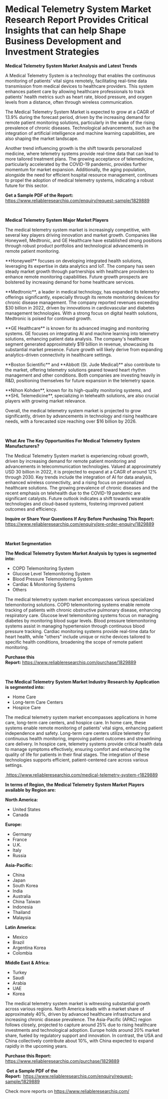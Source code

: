<p><h1>Medical Telemetry System Market Research Report Provides Critical Insights that can help Shape Business Development and Investment Strategies</h1></p><p><strong>Medical Telemetry System Market Analysis and Latest Trends</strong></p>
<p><p>A Medical Telemetry System is a technology that enables the continuous monitoring of patients' vital signs remotely, facilitating real-time data transmission from medical devices to healthcare providers. This system enhances patient care by allowing healthcare professionals to track patients' health metrics such as heart rate, blood pressure, and oxygen levels from a distance, often through wireless communication. </p><p>The Medical Telemetry System Market is expected to grow at a CAGR of 13.9% during the forecast period, driven by the increasing demand for remote patient monitoring solutions, particularly in the wake of the rising prevalence of chronic diseases. Technological advancements, such as the integration of artificial intelligence and machine learning capabilities, are also shaping the market landscape. </p><p>Another trend influencing growth is the shift towards personalized medicine, where telemetry systems provide real-time data that can lead to more tailored treatment plans. The growing acceptance of telemedicine, particularly accelerated by the COVID-19 pandemic, provides further momentum for market expansion. Additionally, the aging population, alongside the need for efficient hospital resource management, continues to propel the adoption of medical telemetry systems, indicating a robust future for this sector.</p></p>
<p><strong>Get a Sample PDF of the Report:&nbsp;</strong> <a href="https://www.reliableresearchiq.com/enquiry/request-sample/1829889?utm_campaign=2180&utm_medium=2&utm_source=Github&utm_content=ia&utm_term=11032025&utm_id=medical-telemetry-system">https://www.reliableresearchiq.com/enquiry/request-sample/1829889</a></p>
<p>&nbsp;</p>
<p><strong>Medical Telemetry System Major Market Players</strong></p>
<p><p>The medical telemetry system market is increasingly competitive, with several key players driving innovation and market growth. Companies like Honeywell, Medtronic, and GE Healthcare have established strong positions through robust product portfolios and technological advancements in remote patient monitoring.</p><p>**Honeywell** focuses on developing integrated health solutions, leveraging its expertise in data analytics and IoT. The company has seen steady market growth through partnerships with healthcare providers to enhance remote monitoring capabilities. Future growth prospects are bolstered by increasing demand for home healthcare services.</p><p>**Medtronic**, a leader in medical technology, has expanded its telemetry offerings significantly, especially through its remote monitoring devices for chronic disease management. The company reported revenues exceeding $30 billion in 2022, driven by innovations in cardiovascular and diabetes management technologies. With a strong focus on digital health solutions, Medtronic is poised for continued growth.</p><p>**GE Healthcare** is known for its advanced imaging and monitoring systems. GE focuses on integrating AI and machine learning into telemetry solutions, enhancing patient data analysis. The company's healthcare segment generated approximately $19 billion in revenue, showcasing its substantial market presence. Future growth will likely derive from expanding analytics-driven connectivity in healthcare settings.</p><p>**Boston Scientific** and **Abbott (St. Jude Medical)** also contribute to the market, offering telemetry solutions geared toward heart rhythm management and other conditions. Both companies are investing heavily in R&D, positioning themselves for future expansion in the telemetry space.</p><p>**Nihon Kohden**, known for its high-quality monitoring systems, and **SHL Telemedicine**, specializing in telehealth solutions, are also crucial players with growing market relevance. </p><p>Overall, the medical telemetry system market is projected to grow significantly, driven by advancements in technology and rising healthcare needs, with a forecasted size reaching over $16 billion by 2026.</p></p>
<p>&nbsp;</p>
<p><strong>What Are The Key Opportunities For Medical Telemetry System Manufacturers?</strong></p>
<p><p>The Medical Telemetry System market is experiencing robust growth, driven by increasing demand for remote patient monitoring and advancements in telecommunication technologies. Valued at approximately USD 30 billion in 2022, it is projected to expand at a CAGR of around 12% through 2030. Key trends include the integration of AI for data analysis, enhanced wireless connectivity, and a rising focus on personalized healthcare solutions. The growing prevalence of chronic diseases and the recent emphasis on telehealth due to the COVID-19 pandemic are significant catalysts. Future outlook indicates a shift towards wearable technologies and cloud-based systems, fostering improved patient outcomes and efficiency.</p></p>
<p><strong>Inquire or Share Your Questions If Any Before Purchasing This Report:</strong> <a href="https://www.reliableresearchiq.com/enquiry/pre-order-enquiry/1829889?utm_campaign=2180&utm_medium=2&utm_source=Github&utm_content=ia&utm_term=11032025&utm_id=medical-telemetry-system">https://www.reliableresearchiq.com/enquiry/pre-order-enquiry/1829889</a></p>
<p>&nbsp;</p>
<p><strong>Market Segmentation</strong></p>
<p><strong>The Medical Telemetry System Market Analysis by types is segmented into:</strong></p>
<p><ul><li>COPD Telemonitoring System</li><li>Glucose Level Telemonitoring System</li><li>Blood Pressure Telemonitoring System</li><li>Cardiac & Monitoring Systems</li><li>Others</li></ul></p>
<p><p>The medical telemetry system market encompasses various specialized telemonitoring solutions. COPD telemonitoring systems enable remote tracking of patients with chronic obstructive pulmonary disease, enhancing respiratory care. Glucose level telemonitoring systems focus on managing diabetes by monitoring blood sugar levels. Blood pressure telemonitoring systems assist in managing hypertension through continuous blood pressure tracking. Cardiac monitoring systems provide real-time data for heart health, while "others" include unique or niche devices tailored to specific health conditions, broadening the scope of remote patient monitoring.</p></p>
<p><strong>Purchase this Report:&nbsp;</strong><a href="https://www.reliableresearchiq.com/purchase/1829889?utm_campaign=2180&utm_medium=2&utm_source=Github&utm_content=ia&utm_term=11032025&utm_id=medical-telemetry-system">https://www.reliableresearchiq.com/purchase/1829889</a></p>
<p>&nbsp;</p>
<p><strong>The Medical Telemetry System Market Industry Research by Application is segmented into:</strong></p>
<p><ul><li>Home Care</li><li>Long-term Care Centers</li><li>Hospice Care</li></ul></p>
<p><p>The medical telemetry system market encompasses applications in home care, long-term care centers, and hospice care. In home care, these systems enable remote monitoring of patients' vital signs, enhancing patient independence and safety. Long-term care centers utilize telemetry for continuous health monitoring, improving patient outcomes and streamlining care delivery. In hospice care, telemetry systems provide critical health data to manage symptoms effectively, ensuring comfort and enhancing the quality of life for patients in their final stages. The integration of these technologies supports efficient, patient-centered care across various settings.</p></p>
<p><a href="https://www.reliableresearchiq.com/medical-telemetry-system-r1829889?utm_campaign=2180&utm_medium=2&utm_source=Github&utm_content=ia&utm_term=11032025&utm_id=medical-telemetry-system">&nbsp;https://www.reliableresearchiq.com/medical-telemetry-system-r1829889</a></p>
<p><strong>In terms of Region, the Medical Telemetry System Market Players available by Region are:</strong></p>
<p>
    <p> <strong> North America: </strong>
        <ul>
            <li>United States</li>
            <li>Canada</li>
        </ul>
        </p> 
    <p> <strong> Europe: </strong>
        <ul>
            <li>Germany</li>
            <li>France</li>
            <li>U.K.</li>
            <li>Italy</li>
            <li>Russia</li>
        </ul>
        </p> 
    <p> <strong> Asia-Pacific: </strong>
        <ul>
            <li>China</li>
            <li>Japan</li>
            <li>South Korea</li>
            <li>India</li>
            <li>Australia</li>
            <li>China Taiwan</li>
            <li>Indonesia</li>
            <li>Thailand</li>
            <li>Malaysia</li>
        </ul>
        </p> 
    <p> <strong> Latin America: </strong>
        <ul>
            <li>Mexico</li>
            <li>Brazil</li>
            <li>Argentina Korea</li>
            <li>Colombia</li>
        </ul>
        </p> 
    <p> <strong> Middle East & Africa: </strong>
        <ul>
            <li>Turkey</li>
            <li>Saudi</li>
            <li>Arabia</li>
            <li>UAE</li>
            <li>Korea</li>
        </ul>
    </p>
    </p>
<p><p>The medical telemetry system market is witnessing substantial growth across various regions. North America leads with a market share of approximately 40%, driven by advanced healthcare infrastructure and increasing chronic disease prevalence. The Asia-Pacific (APAC) region follows closely, projected to capture around 25% due to rising healthcare investments and technological adoption. Europe holds around 20% market share, fueled by regulatory support and innovation. In contrast, the USA and China collectively contribute about 10%, with China expected to expand rapidly in the upcoming years.</p></p>
<p><strong>Purchase this Report: </strong><a href="https://www.reliableresearchiq.com/purchase/1829889?utm_campaign=2180&utm_medium=2&utm_source=Github&utm_content=ia&utm_term=11032025&utm_id=medical-telemetry-system">https://www.reliableresearchiq.com/purchase/1829889</a></p>
<p>&nbsp;<strong>Get a Sample PDF of the Report:&nbsp;&nbsp;</strong><a href="https://www.reliableresearchiq.com/enquiry/request-sample/1829889?utm_campaign=2180&utm_medium=2&utm_source=Github&utm_content=ia&utm_term=11032025&utm_id=medical-telemetry-system">https://www.reliableresearchiq.com/enquiry/request-sample/1829889</a></p>
<p><strong></strong></p>
<p>Check more reports on <a href="https://www.reliableresearchiq.com/?utm_campaign=2180&utm_medium=2&utm_source=Github&utm_content=ia&utm_term=11032025&utm_id=medical-telemetry-system">https://www.reliableresearchiq.com/</a></p>